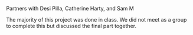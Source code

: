 Partners with Desi Pilla, Catherine Harty, and Sam M

The majority of this project was done in class. We did not meet as a group to complete this but discussed the final part together.
